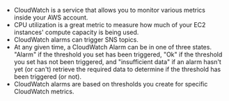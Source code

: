 - CloudWatch is a service that allows you to monitor various metrics inside your AWS account.
- CPU utilization is a great metric to measure how much of your EC2 instances' compute capacity is being used.
- CloudWatch alarms can trigger SNS topics.
- At any given time, a CloudWatch Alarm can be in one of three states. "Alarm" if the threshold you set has been triggered, "Ok" if the threshold you set has not been triggered, and "insufficient data" if an alarm hasn't yet (or can't) retrieve the required data to determine if the threshold has been triggered (or not).
- CloudWatch alarms are based on thresholds you create for specific CloudWatch metrics.
